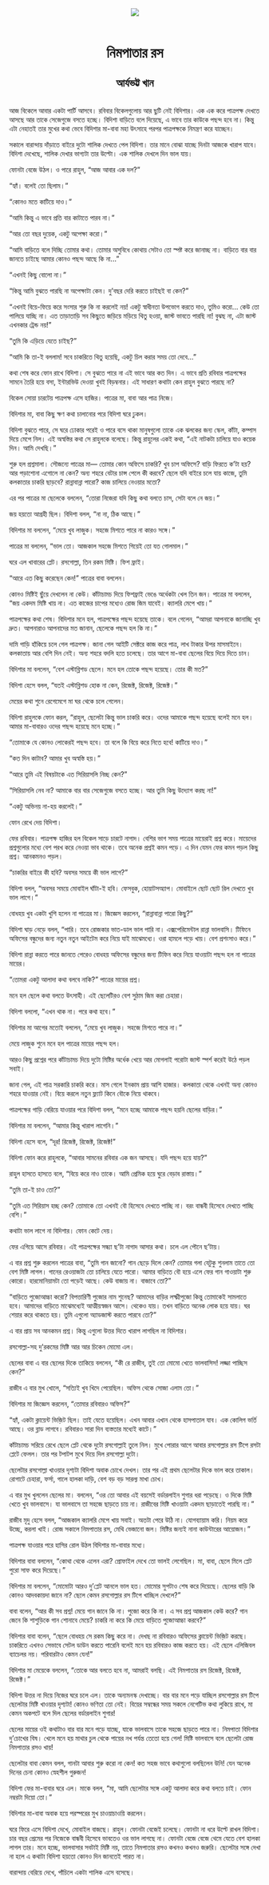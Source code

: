 <div align=center> <img src="../../metadata/images/rabibasariya/নিমপাতার-রস-আর্যভট্ট-খান.jpg" align="center"></div><br><h1 align=center>নিমপাতার রস</h1>
<h2 align=center>আর্যভট্ট খান</h2><br>আজ বিকেলে আবার একটা পার্টি আসবে। রবিবার বিকেলগুলোয় আর ছুটি নেই বিদিশার। এক এক করে পাত্রপক্ষ দেখতে আসছে আর তাকে সেজেগুজে বসতে হচ্ছে। বিদিশা বাড়িতে বলে দিয়েছে, এ ভাবে তার কাউকে পছন্দ হবে না। কিন্তু এটা নেহাতই তার মুখের কথা ভেবে বিদিশার মা-বাবা মহা উৎসাহে পরপর পাত্রপক্ষকে নিমন্ত্রণ করে যাচ্ছেন।

সকালে বারান্দায় দাঁড়াতে বাইরে দুটো শালিক দেখতে পেল বিদিশা। তার মানে বোঝা যাচ্ছে দিনটা আজকে খারাপ যাবে। বিদিশা দেখেছে, শালিক দেখার ভাগ্যটা তার উল্টো। এক শালিক দেখলে দিন ভাল যায়।

ফোনটা বেজে উঠল। ও পারে রাহুল, “আজ আবার এক দল?”

“হ্যাঁ। বলেই তো ছিলাম।”

“কোনও মতে কাটিয়ে দাও।”

“আমি কিন্তু এ ভাবে প্রতি বার কাটাতে পারব না।”

“আর তো বছর দুয়েক, একটু অপেক্ষা করো।”

“আমি বাড়িতে বলে দিচ্ছি তোমার কথা। তোমার অসুবিধে কোথায় সেটাও তো স্পষ্ট করে জানাচ্ছ না। বাড়িতে বার বার জানতে চাইছে আমার কোনও পছন্দ আছে কি না...”

“এখনই কিছু বোলো না।”

“কিন্তু আমি বুঝতে পারছি না অপেক্ষাটা কেন। দু’বছর দেরি করতে চাইছই বা কেন?”

“এখনই বিয়ে-ফিয়ে করে সংসার শুরু কি না করলেই নয়! একটু স্বাধীনতা উপভোগ করতে দাও, তুমিও করো... কেউ তো পালিয়ে যাচ্ছি না। এত তাড়াতাড়ি সব কিছুতে জড়িয়ে মড়িয়ে থিতু হওয়া, জাস্ট ভাবতে পারছি না! বুঝছ না, এটা জাস্ট এখনকার ট্রেন্ড নয়!”

“তুমি কি এড়িয়ে যেতে চাইছ?”

“আমি কি তা-ই বললাম! সবে চাকরিতে থিতু হয়েছি, একটু চিল করার সময় তো দেবে...”

কথা শেষ করে ফোন রাখে বিদিশা। সে বুঝতে পারে না এই ভাবে আর কত দিন। এ ভাবে প্রতি রবিবার পাত্রপক্ষের সামনে তৈরি হয়ে বসা, ইন্টারভিউ দেওয়া খুবই বিড়ম্বনার। এই সাধারণ কথাটা কেন রাহুল বুঝতে পারছে না?

বিকেল সোয়া চারটেয় পাত্রপক্ষ এসে হাজির। পাত্রের মা, বাবা আর পাত্র নিজে।

বিদিশার মা, বাবা কিছু ক্ষণ কথা চালানোর পরে বিদিশা ঘরে ঢুকল।

বিদিশা বুঝতে পারে, সে ঘরে ঢোকার পরেই ও পারে বসে থাকা মানুষগুলো তাকে এক ঝলকের জন্য স্কেল, কাঁটা, কম্পাস দিয়ে মেপে নিল। এই অস্বস্তির কথা সে রাহুলকে বলেছে। কিন্তু রাহুলের একই কথা, “এই নাটকটা চালিয়ে যাও কয়েক দিন। আমি দেখছি।”

শুরু হল প্রশ্নমালা। সৌজন্যে পাত্রের মা— তোমার কোন অফিসে চাকরি? খুব চাপ অফিসে? বাড়ি ফিরতে ক’টা হয়? আর পড়াশোনা এগোলে না কেন? অন্য শহরে বেটার চান্স পেলে কী করবে? ছেলে যদি বাইরে চলে যায় কাজে, তুমি কলকাতার চাকরি ছাড়বে? রান্নাবান্না পারো? কাজ চালিয়ে নেওয়ার মতো?

এর পর পাত্রের মা ছেলেকে বললেন, “তোরা নিজেরা যদি কিছু কথা বলতে চাস, সেটা বলে নে জয়।”

জয় হয়তো আগ্রহী ছিল। বিদিশা বলল, “না না, ঠিক আছে।”

বিদিশার মা বললেন, “মেয়ে খুব লাজুক। সহজে মিশতে পারে না কারও সঙ্গে।”

পাত্রের মা বললেন, “ভাল তো। আজকাল সহজে মিশতে গিয়েই তো যত গোলমাল।”

ঘরে এল খাবারের প্লেট। রসগোল্লা, তিন রকম মিষ্টি। ফিশ ফ্রাই।

“আরে এত কিছু করেছেন কেন!” পাত্রের বাবা বললেন।

কোনও মিষ্টিই ছুঁয়ে দেখলেন না কেউ। কাঁটাচামচ দিয়ে ফিশফ্রাই ভেঙে অর্ধেকটা খেল তিন জন। পাত্রের মা বললেন, “জয় একদম মিষ্টি খায় না। এত কাজের চাপের মধ্যেও রোজ জিম যাবেই। ক্যালরি মেপে খায়।”

পাত্রপক্ষের কথা শেষ। বিদিশার মনে হল, পাত্রপক্ষের পছন্দ হয়েছে তাকে। বলে গেলেন, “আমরা আপনাকে জানাচ্ছি খুব দ্রুত। আপনারাও আপনাদের মত জানান, ছেলেকে পছন্দ হল কি না।”

দামি গাড়ি হাঁকিয়ে চলে গেল পাত্রপক্ষ। জানা গেল আইটি সেক্টরে কাজ করে পাত্র, লাখ টাকার উপর মাসমাইনে। কলকাতায় আর বেশি দিন নেই। অন্য শহরে বদলি হতে চলেছে। তার আগে মা-বাবা ছেলের বিয়ে দিয়ে দিতে চান।

বিদিশার মা বললেন, “বেশ এস্টাব্লিশড ছেলে। মনে হল তোকে পছন্দ হয়েছে। তোর কী মত?”

বিদিশা হেসে বলল, “যতই এস্টাব্লিশড হোক না কেন, রিজেক্ট, রিজেক্ট, রিজেক্ট।”

মেয়ের কথা শুনে রেগেমেগে মা ঘর থেকে চলে গেলেন।

বিদিশা রাহুলকে ফোন করল, “রাহুল, ছেলেটা কিন্তু ভাল চাকরি করে। ওদের আমাকে পছন্দ হয়েছে বলেই মনে হল। আমার মা-বাবারও ওদের পছন্দ হয়েছে মনে হচ্ছে।”

“তোমাকে যে কোনও লোকেরই পছন্দ হবে। তা বলে কি বিয়ে করে নিতে হবে! কাটিয়ে দাও।”

“কত দিন কাটাব? আমার খুব অস্বস্তি হয়।”

“আরে তুমি এই বিষয়টাকে এত সিরিয়াসলি নিচ্ছ কেন?”

“সিরিয়াসলি নেব না? আমাকে বার বার সেজেগুজে বসতে হচ্ছে। আর তুমি কিছু উদ্যোগ করছ না!”

“একটু অভিনয় না-হয় করলেই।”

ফোন রেখে দেয় বিদিশা।

ফের রবিবার। পাত্রপক্ষ হাজির হল বিকেল সাড়ে চারটে নাগাদ। বেশির ভাগ সময় পাত্রের মায়েরাই প্রশ্ন করে। মায়েদের প্রশ্নগুলোর মধ্যে বেশ পরখ করে নেওয়া ভাব থাকে। তবে অনেক প্রশ্নই কমন পড়ে। এ দিন যেমন ফের কমন পড়ল কিছু প্রশ্ন। আনকমনও পড়ল।

“চাকরির বাইরে কী হবি? অবসর সময়ে কী ভাল লাগে?”

বিদিশা বলল, “অবসর সময়ে মোবাইল ঘাঁটা-ই হবি। ফেসবুক, হোয়াটসঅ্যাপ। মোবাইলে ছোট ছোট রিল দেখতে খুব ভাল লাগে।”

বোধহয় খুব একটা খুশি হলেন না পাত্রের মা। জিজ্ঞেস করলেন, “রান্নাবান্না পারো কিছু?”

বিদিশা ঘাড় নেড়ে বলল, “পারি। তবে রোজকার ভাত-ডাল ভাল পারি না। এক্সপেরিমেন্টাল রান্না ভালবাসি। টিফিনে অফিসের বন্ধুদের জন্য নতুন নতুন আইটেম করে নিয়ে যাই মাঝেমধ্যে। ওরা হামলে পড়ে খায়। বেশ প্রশংসাও করে।”  

বিদিশা রান্না করতে পারে জানতে পেরেও বোধহয় অফিসের বন্ধুদের জন্য টিফিন করে নিয়ে যাওয়াটা পছন্দ হল না পাত্রের মায়ের।

“তোমরা একটু আলাদা কথা বলবে নাকি?” পাত্রের মায়ের প্রশ্ন।

মনে হল ছেলে কথা বলতে উৎসাহী। এই ছেলেটিরও বেশ সুঠাম জিম করা চেহারা।

বিদিশা বললো, “এখন থাক না। পরে কথা হবে।”

বিদিশার মা আগের মতোই বললেন, “মেয়ে খুব লাজুক। সহজে মিশতে পারে না।”

মেয়ে লাজুক শুনে মনে হল পাত্রের মায়ের পছন্দ হল।

আরও কিছু প্রশ্নের পরে কাঁটাচামচ দিয়ে দুটো মিষ্টির অর্ধেক খেয়ে আর মোগলাই পরোটা জাস্ট স্পর্শ করেই উঠে পড়ল সবাই।

জানা গেল, এই পাত্র সরকারি চাকরি করে। মাস গেলে ইনকাম প্রায় আশি হাজার। কলকাতা থেকে এখনই অন্য কোনও শহরে যাওয়ার নেই। বিয়ে করলে নতুন ফ্ল্যাট কিনে বৌকে নিয়ে থাকবে।

পাত্রপক্ষের গাড়ি বেরিয়ে যাওয়ার পরে বিদিশা বলল, “মনে হচ্ছে আমাকে পছন্দ হয়নি ছেলের বাড়ির।”

বিদিশার মা বললেন, “আমার কিন্তু খারাপ লাগেনি।”

বিদিশা হেসে বলে, “দূর! রিজেক্ট, রিজেক্ট, রিজেক্ট!”

বিদিশা ফোন করে রাহুলকে, “আবার সামনের রবিবার এক জন আসছে। যদি পছন্দ হয়ে যায়?”

রাহুল হাসতে হাসতে বলে, “বিয়ে করে নাও তাকে। আমি প্রেমিক হয়ে ঘুরে বেড়াব রাস্তায়।”

“তুমি তা-ই চাও তো?”

“তুমি এত সিরিয়াস হচ্ছ কেন? তোমাকে তো এখনই বৌ হিসেবে দেখতে পাচ্ছি না। বরং বান্ধবী হিসেবে দেখতে পাচ্ছি বেশি।”

কথাটা ভাল লাগে না বিদিশার। ফোন কেটে দেয়।

ফের এগিয়ে আসে রবিবার। এই পাত্রপক্ষের সন্ধ্যা ছ’টা নাগাদ আসার কথা। চলে এল পৌনে ছ’টায়।

এ বার প্রশ্ন শুরু করলেন পাত্রের বাবা, “তুমি গান জানো? গান ছেড়ে দিলে কেন? তোমার গলা যেটুকু শুনলাম তাতে তো বেশ মিষ্টি লাগল। গানের রেওয়াজটা তো চালিয়ে যেতে পারো। আমার বাড়িতে বৌ হয়ে এলে ফের গান গাওয়াটা শুরু কোরো। হারমোনিয়ামটা তো পড়েই আছে। কেউ বাজায় না। বাজাবে তো?”

“বাড়িতে পুজোআচ্চা করো? বিপত্তারিণী পুজোর নাম শুনেছ? আমাদের বাড়ির লক্ষ্মীপুজো কিন্তু তোমাকেই সামলাতে হবে। আমাদের বাড়িতে মাঝেমধ্যেই আত্মীয়স্বজন আসে। থেকেও যায়। তখন বাড়িতে অনেক লোক হয়ে যায়। ঘর শেয়ার করে থাকতে হয়। তুমি এগুলো অ্যাডজাস্ট করতে পারবে তো?”

এ বার প্রায় সব আনকমন প্রশ্ন। কিন্তু এগুলো উত্তর দিতে খারাপ লাগছিল না বিদিশার।

রসগোল্লা-সহ দু’রকমের মিষ্টি আর আর চিকেন মোমো এল।

ছেলের বাবা এ বার ছেলের দিকে তাকিয়ে বললেন, “কী রে রাজীব, তুই তো মোমো খেতে ভালবাসিস! লজ্জা পাচ্ছিস কেন?”

রাজীব এ বার মুখ খোলে, “সত্যিই খুব খিদে পেয়েছিল। অফিস থেকে সোজা এলাম তো।”

বিদিশার মা জিজ্ঞেস করলেন, “তোমার রবিবারও অফিস?”

“হ্যাঁ, একটা ক্লায়েন্ট ভিজ়িট ছিল। তাই যেতে হয়েছিল। এখন আবার এখান থেকে হাসপাতাল যাব। এক কোলিগ ভর্তি আছে। ওর ব্লাড লাগবে। রবিবারও সারা দিন ব্যস্ততার মধ্যেই কাটে।”

কাঁটাচামচ সরিয়ে রেখে ছেলে প্লেট থেকে দুটো রসগোল্লাই তুলে নিল। মুখে পোরার আগে আবার রসগোল্লার রস টিপে রসটা প্লেটে ফেলল। তার পর টপাটপ মুখে দিয়ে দিল রসগোল্লা দুটো।

ছেলেটার রসগোল্লা খাওয়ার দৃশ্যটা বিদিশা অবাক চোখে দেখল। তার পর এই প্রথম ছেলেটার দিকে ভাল করে তাকাল। রোগাটে চেহারা, ফর্সা, গালে হালকা দাড়ি, বেশ বড় বড় সারল্য মাখা চোখ।

এ বার মুখ খুললেন ছেলের মা। বললেন, “ওর তো আবার এই বয়সেই বর্ডারলাইন শুগার ধরা পড়েছে। ও দিকে মিষ্টি খেতে খুব ভালবাসে। যা ভালবাসে তা সহজে ছাড়তে চায় না। রাজীবের মিষ্টি খাওয়াটা একদম ছাড়াতেই পারছি না।”

রাজীব মৃদু হেসে বলল, “আজকাল ক্যালরি মেপে খায় সবাই। অতটা পেরে উঠি না। যোগব্যায়াম করি। নিয়ম করে উচ্ছে, করলা খাই। রোজ সকালে নিমপাতার রস, মেথি ভেজানো জল। মিষ্টির জন্যই নানা কাউন্টারের আয়োজন।”

পাত্রপক্ষ যাওয়ার পরে হাসির রোল উঠল বিদিশার মা-বাবার মধ্যে।

বিদিশার বাবা বললেন, “কোথা থেকে এলেন এরা? প্রোফাইল দেখে তো ভালই লেগেছিল। মা, বাবা, ছেলে মিলে প্লেট পুরো সাফ করে দিয়েছে।”

বিদিশার মা বললেন, “মোমোটা আরও দু’প্লেট আনলে ভাল হত। মোমোর সুপটাও শেষ করে দিয়েছে। ছেলের বাড়ি কি কোনও আদবকায়দা জানে না? ছেলে কেমন রসগোল্লার রস টিপে খাচ্ছিল দেখলে?”

বাবা বলেন, “আর কী সব প্রশ্ন! মেয়ে গান জানে কি না। পুজো করে কি না। এ সব প্রশ্ন আজকাল কেউ করে? গান জেনে কি শাশুড়িকে গান শোনাবে মেয়ে? চাকরি না করে কি মেয়ে বাড়িতে পুজোআচ্চা করবে?”

 বিদিশার বাবা বলেন, “ছেলে বোধহয় সে রকম কিছু করে না। দেখছ না রবিবারও অফিসের ক্লায়েন্ট ভিজ়িট করছে। চাকরিতে এখনও সেভাবে সেটল ডাউন করতে পারেনি বলেই মনে হয় রবিবারও কাজ করতে হয়। এই ছেলে এলিজিবল ব্যাচেলর নয়। পরিবারটাও কেমন যেন!”

বিদিশার মা মেয়েকে বললেন, “তোকে আর বলতে হবে না, আমরাই বলছি। এই নিমপাতার রস রিজেক্ট, রিজেক্ট, রিজেক্ট।”

বিদিশা উত্তর না দিয়ে নিজের ঘরে চলে এল। তাকে অন্যমনস্ক দেখাচ্ছে। বার বার মনে পড়ে যাচ্ছিল রসগোল্লার রস টিপে ছেলেটার মিষ্টি খাওয়ার দৃশ্যটা! কোনও ভণিতা তো নেই। বিয়ের সম্বন্ধের সময় সকলে নেগেটিভ কথা লুকিয়ে রাখে, মা কেমন অকপটে বলে দিল ছেলের বর্ডারলাইন শুগার!

ছেলের মায়ের ওই কথাটাও বার বার মনে পড়ে যাচ্ছে, যাকে ভালবাসে তাকে সহজে ছাড়তে পারে না। নিমপাতা বিদিশার দু’চোখের বিষ। খেলে মনে হয় মাথার চুল থেকে পায়ের নখ পর্যন্ত তেতো হয়ে গেল! মিষ্টি ভালবাসে বলে ছেলেটা রোজ নিমপাতার রসও খায়!

ছেলেটার বাবা কেমন বলল, গানটা আবার শুরু করো না কেন! কত সহজ ভাবে কথাগুলো বলছিলেন উনি! যেন অনেক দিনের চেনা কোনও স্নেহশীল গুরুজন!

বিদিশা ফের মা-বাবার ঘরে এল। মাকে বলল, “মা, আমি ছেলেটার সঙ্গে একটু আলাদা করে কথা বলতে চাই। ফোন নম্বরটা দিয়ো তো।”

বিদিশার মা-বাবা অবাক হয়ে পরস্পরের মুখ চাওয়াচাওয়ি করলেন।

ঘরে ফিরে এসে বিদিশা দেখে, মোবাইল বাজছে। রাহুল। ফোনটা বেজেই চলেছে। ফোনটা না ধরে উল্টে রাখল বিদিশা। চার বছর প্রেমের পর নিজেকে বান্ধবী হিসেবে ভাবতেও ওর ভাল লাগছে না। ফোনটা বেজে বেজে থেমে যেতে বেশ হালকা লাগল তার। মনে হচ্ছে, ভালবাসার সবটাই মিষ্টি নয়, তাতে নিমপাতার রসও কখনও কখনও জরুরি। ছেলেটার সঙ্গে দেখা না হলে এ কথাটা বিদিশা হয়তো কোনও দিন জানতেই পারত না।

বারান্দায় বেরিয়ে দেখে, পাঁচিলে একটা শালিক এসে বসেছে।